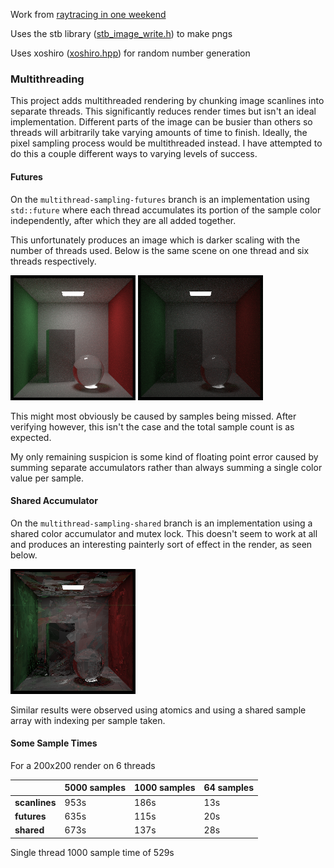Work from 
[raytracing in one weekend](https://raytracing.github.io/)

Uses the stb library 
([stb_image_write.h](https://github.com/nothings/stb/blob/master/stb_image_write.h)) 
to make pngs 

Uses xoshiro 
([xoshiro.hpp](https://gist.github.com/imneme/3eb1bcc5418c4ae83c4c6a86d9cbb1cd)) 
for random number generation

### Multithreading

This project adds multithreaded rendering by chunking image scanlines into separate threads.
This significantly reduces render times but isn't an ideal implementation.
Different parts of the image can be busier than others so threads will arbitrarily take
varying amounts of time to finish.
Ideally, the pixel sampling process would be multithreaded instead.
I have attempted to do this a couple different ways to varying levels of success.

#### Futures

On the `multithread-sampling-futures` branch is an implementation using `std::future` where
each thread accumulates its portion of the sample color independently, after which they are all 
added together.

This unfortunately produces an image which is darker scaling with the number of threads used.
Below is the same scene on one thread and six threads respectively.

![futures-1-thread](images/futures-1-thread.png "1 Thread")
![futures-6-threads](images/futures-6-threads.png "6 Threads")

This might most obviously be caused by samples being missed.
After verifying however, this isn't the case and the total sample count is as expected.

My only remaining suspicion is some kind of floating point error caused by summing separate 
accumulators rather than always summing a single color value per sample.

#### Shared Accumulator

On the `multithread-sampling-shared` branch is an implementation using a shared color 
accumulator and mutex lock.
This doesn't seem to work at all and produces an interesting painterly sort of effect in the 
render, as seen below.

![shared](images/shared.png "shared")

Similar results were observed using atomics and using a shared sample array with indexing per 
sample taken.

#### Some Sample Times

For a 200x200 render on 6 threads

|               | 5000 samples | 1000 samples | 64 samples |
|---------------|--------------|--------------|------------|
| **scanlines** | 953s         | 186s         | 13s        |
| **futures**   | 635s         | 115s         | 20s        |
| **shared**    | 673s         | 137s         | 28s        |

Single thread 1000 sample time of 529s

